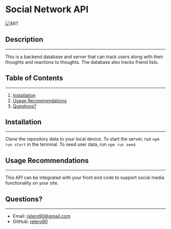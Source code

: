 # Social Network API

![MIT](https://img.shields.io/badge/license-MIT-yellow)

## Description

---

This is a backend database and server that can track users along with their thoughts and reactions to thoughts. The database also tracks friend lists.

## Table of Contents

---

1. [Installation](#installation)
1. [Usage Recommendations](#usage)
1. [Questions?](#questions)

## Installation

---

Clone the repository data to your local device. To start the server, run `npm run start` in the terminal. To seed user data, run `npm run seed`.

## Usage Recommendations

---

This API can be integrated with your front end code to support social media functionality on your site.

## Questions?

---

- Email: [relero90@gmail.com](relero90@gmail.com)
- GitHub: [relero90](https://github.com/relero90)

